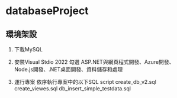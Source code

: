# databaseProject
## 環境架設
1. 下載MySQL
   
2. 安裝Visual Stdio 2022
   勾選 ASP.NET與網頁程式開發、Azure開發、Node.js開發、.NET桌面開發、資料儲存和處理
   
3. 運行專案
  依序執行專案中的以下SQL script
  create_db_v2.sql
  create_viewes.sql
  db_insert_simple_testdata.sql
